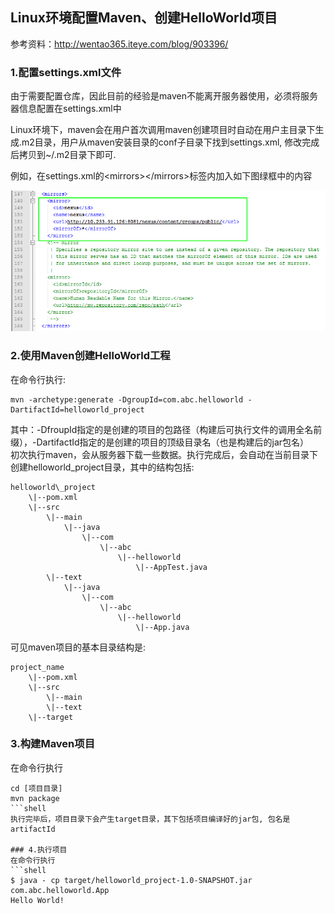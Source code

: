 ## Linux环境配置Maven、创建HelloWorld项目

参考资料：http://wentao365.iteye.com/blog/903396/

### 1.配置settings.xml文件

由于需要配置仓库，因此目前的经验是maven不能离开服务器使用，必须将服务器信息配置在settings.xml中

Linux环境下，maven会在用户首次调用maven创建项目时自动在用户主目录下生成.m2目录，用户从maven安装目录的conf子目录下找到settings.xml, 修改完成后拷贝到~/.m2目录下即可.

例如，在settings.xml的&lt;mirrors&gt;&lt;/mirrors&gt;标签内加入如下图绿框中的内容

![](/assets/java002_001.png)

### 2.使用Maven创建HelloWorld工程

在命令行执行:

```shell
mvn -archetype:generate -DgroupId=com.abc.helloworld -DartifactId=helloworld_project
```

其中：-DfroupId指定的是创建的项目的包路径（构建后可执行文件的调用全名前缀），-DartifactId指定的是创建的项目的顶级目录名（也是构建后的jar包名）  
初次执行maven，会从服务器下载一些数据。执行完成后，会自动在当前目录下创建helloworld\_project目录，其中的结构包括:

```shell
helloworld\_project  
    \|--pom.xml  
    \|--src  
        \|--main  
            \|--java  
                \|--com   
                    \|--abc  
                        \|--helloworld  
                            \|--AppTest.java  
        \|--text  
            \|--java  
                \|--com   
                    \|--abc  
                        \|--helloworld  
                            \|--App.java
```

可见maven项目的基本目录结构是:

```shell
project_name  
    \|--pom.xml  
    \|--src  
        \|--main   
        \|--text  
    \|--target
```

### 3.构建Maven项目

在命令行执行

```shell
cd [项目目录]
mvn package
```shell
执行完毕后，项目目录下会产生target目录，其下包括项目编译好的jar包, 包名是artifactId

### 4.执行项目
在命令行执行
```shell
$ java - cp target/helloworld_project-1.0-SNAPSHOT.jar com.abc.helloworld.App
Hello World!
```



